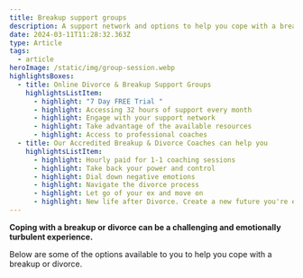 ```yaml
---
title: Breakup support groups
description: A support network and options to help you cope with a breakup and divorce
date: 2024-03-11T11:28:32.363Z
type: Article
tags:
  - article
heroImage: /static/img/group-session.webp
highlightsBoxes:
  - title: Online Divorce & Breakup Support Groups
    highlightsListItem:
      - highlight: "7 Day FREE Trial "
      - highlight: Accessing 32 hours of support every month
      - highlight: Engage with your support network
      - highlight: Take advantage of the available resources
      - highlight: Access to professional coaches
  - title: Our Accredited Breakup & Divorce Coaches can help you
    highlightsListItem:
      - highlight: Hourly paid for 1-1 coaching sessions
      - highlight: Take back your power and control
      - highlight: Dial down negative emotions
      - highlight: Navigate the divorce process
      - highlight: Let go of your ex and move on
      - highlight: New life after Divorce. Create a new future you're excited to live
---
```

**Coping with a breakup or divorce can be a challenging and emotionally turbulent experience.** 

Below are some of the options available to you to help you cope with a breakup or divorce.
